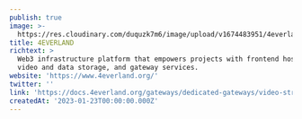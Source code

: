 ```yaml
---
publish: true
image: >-
  https://res.cloudinary.com/duquzk7m6/image/upload/v1674483951/4everland_white_tvjopt.png
title: 4EVERLAND
richtext: >
  Web3 infrastructure platform that empowers projects with frontend hosting,
  video and data storage, and gateway services.
website: 'https://www.4everland.org/'
twitter: ''
link: 'https://docs.4everland.org/gateways/dedicated-gateways/video-streaming'
createdAt: '2023-01-23T00:00:00.000Z'
---
```


